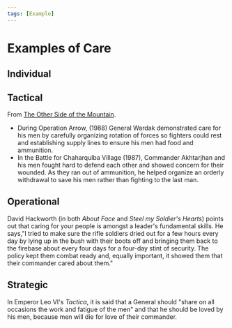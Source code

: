 ```yaml
---
tags: [Example]
---
```


# Examples of Care


## Individual


## Tactical
From [The Other Side of the Mountain](https://www.amazon.com/Other-Side-Mountain-Mujahideen-Soviet-Afghan/dp/B000KD7794).
* During Operation Arrow, (1988) General Wardak demonstrated care for his men by carefully organizing rotation of forces so fighters could rest and establishing supply lines to ensure his men had food and ammunition. 
* In the Battle for Chaharqulba Village (1987), Commander Akhtarjhan and his men fought hard to defend each other and showed concern for their wounded. As they ran out of ammunition, he helped organize an orderly withdrawal to save his men rather than fighting to the last man.

## Operational
David Hackworth (in both _About Face_ and _Steel my Soldier's Hearts_) points out that caring for your people is amongst a leader's fundamental skills. He says,"I tried to make sure the rifle soldiers dried out for a few hours every day by lying up in the bush with their boots off and bringing them back to the firebase about every four days for a four-day stint of security. The policy kept them combat ready and, equally important, it showed them that their commander cared about them."  

## Strategic
In Emperor Leo VI's _Tactica_, it is said that a General should "share on all occasions the work and fatigue of the men" and that he should be loved by his men, because men will die for love of their commander. 
